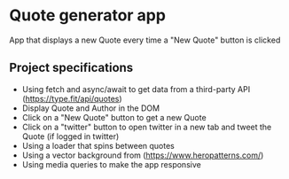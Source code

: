 # Quote generator app

App that displays a new Quote every time a "New Quote" button is clicked

## Project specifications

- Using fetch and async/await to get data from a third-party API (https://type.fit/api/quotes)
- Display Quote and Author in the DOM
- Click on a "New Quote" button to get a new Quote
- Click on a "twitter" button to open twitter in a new tab and tweet the Quote (if logged in twitter)
- Using a loader that spins between quotes
- Using a vector background from (https://www.heropatterns.com/)
- Using media queries to make the app responsive

